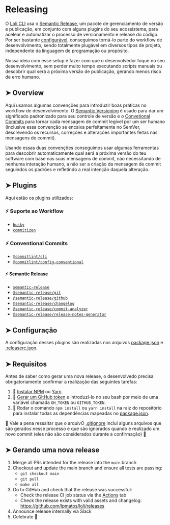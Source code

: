 # Releasing

O [Loli CLI](https://github.com/lpmatos/loli) usa o [Semantic Release](https://github.com/semantic-release/semantic-release), um pacote de gerenciamento de versão e publicação, em conjunto com alguns plugins do seu ecossistema, para acelear e automatizar o processo de versionamento e release do código. Por ser bastante [configurável](.releaserc.json), conseguimos torná-lo parte do workflow de desenvolvimento, sendo totalmente plugável em diversos tipos de projeto, independente da linguagem de programação ou propósito.

Nossa ideia com esse setup é fazer com que o desenvolvedor foque no seu desenvolvimento, sem perder muito tempo executando scripts manuais ou descobrir qual será a próxima versão de publicação, gerando menos risco de erro humano.

## ➤ Overview

Aqui usamos algumas convenções para introduzir boas práticas no workflow de desenvolvimento. O [Semantic Versioning](https://semver.org/spec/v2.0.0.html) é usado para dar um significado padronizado para seu controle de versão e o [Convetional Commits](https://www.conventionalcommits.org/en/v1.0.0) para tornar cada mensagem de commit legível por um ser humano (inclusive essa convenção se encaixa perfeitamente no SemVer, descrevendo os recursos, correções e alterações importantes feitas nas mensagens de commit).

Usando essas duas convenções conseguimos usar algumas ferramentas para descobrir automaticamente qual será a próxima versão do teu software com base nas suas mensagens de commit, não necessitando de nenhuma interação humano, a não ser a criação da mensagem de commit seguindos os padrões e refletindo a real intenção daquela alteração.

## ➤ Plugins

Aqui estão os plugins utilizados:

### ⚡ Suporte ao Workflow

- [`husky`](https://github.com/semantic-release/git)
- [`commitizen`](https://github.com/semantic-release/git)

### ⚡ Conventional Commits

- [`@commitlint/cli`](https://github.com/semantic-release/git)
- [`@commitlint/config-conventional`](https://github.com/semantic-release/git)

#### ⚡ Semantic Release

- [`semantic-release`](https://github.com/semantic-release/git)
- [`@semantic-release/git`](https://github.com/semantic-release/git)
- [`@semantic-release/github`](https://github.com/semantic-release/github)
- [`@semantic-release/changelog`](https://github.com/semantic-release/changelog)
- [`@semantic-release/commit-analyzer`](https://github.com/semantic-release/commit-analyzer)
- [`@semantic-release/release-notes-generator`](https://github.com/semantic-release/release-notes-generator)

## ➤ Configuração

A configuração desses plugins são realizadas nos arquivos [package.json](package.json) e [.releaserc.json](.releaserc.json).

## ➤ Requisitos

Antes de saber como gerar uma nova release, o desenvolvedo precisa obrigatoriamente confirmar a realização das seguintes tarefas:

1. 📝 [Instalar NPM](https://www.npmjs.com/get-npm) ou [Yarn](https://classic.yarnpkg.com/en/docs/install/#windows-stable).
1. 📝 [Gerar um GitHub token](https://goreleaser.com/environment/#github-token) e introduzí-lo no seu bash por meio de uma variável chamada `GH_TOKEN` ou `GITHUB_TOKEN`.
1. 📝 Rodar o comando `npm install` ou `yarn install` na raiz do repositório para instalar todas as dependências mapeadas no [package.json](package.json).

🚨 Vale a pena ressaltar que o arquivO [.gitignore](.gitignore) inclui alguns arquivos que são gerados nesse processo e que são ignorados quando é realizado um novo commit (eles não são considerados durante a confirmação) 🚨

## ➤ Gerando uma nova release

1. Merge all PRs intended for the release into the `main` branch
1. Checkout and update the main branch and ensure all tests are passing:
    * `git checkout main`
    * `git pull`
    * `make all`
1. Go to GitHub and check that the release was successful:
    * Check the release CI job status via the [Actions](https://github.com/lpmatos/loli/actions?query=workflow%3ARelease) tab
    * Check the release exists with valid assets and changelog: https://github.com/lpmatos/loli/releases
1. Announce release internally via Slack
1. Celebrate :tada:
